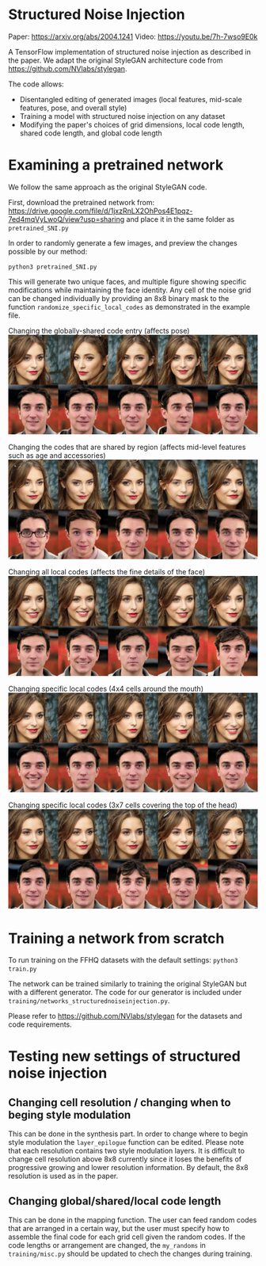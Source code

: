 # Structured Noise Injection
Paper: https://arxiv.org/abs/2004.1241
Video: https://youtu.be/7h-7wso9E0k

A TensorFlow implementation of structured noise injection as described in the paper. We adapt the original StyleGAN architecture code from https://github.com/NVlabs/stylegan. 

The code allows:
-  Disentangled editing of generated images (local features, mid-scale features, pose, and overall style)
-  Training a model with structured noise injection on any dataset
-  Modifying the paper's choices of grid dimensions, local code length, shared code length, and global code length 


# Examining a pretrained network
We follow the same approach as the original StyleGAN code.

First, download the pretrained network from:
https://drive.google.com/file/d/1jxzRnLX2OhPos4E1pqz-7ed4mqVyLwoQ/view?usp=sharing
and place it in the same folder as ```pretrained_SNI.py```

In order to randomly generate a few images, and preview the changes possible by our method:
```
python3 pretrained_SNI.py
```
This will generate two unique faces, and multiple figure showing specific modifications while maintaining the face identity.
Any cell of the noise grid can be changed individually by providing an 8x8 binary mask to the function ``` randomize_specific_local_codes ``` as demonstrated in the example file.

Changing the globally-shared code entry (affects pose)
![GlobalCodeExamples](/example_fakes_global.png)

Changing the codes that are shared by region (affects mid-level features such as age and accessories)
![SharedCodeExamples](/example_fakes_shared.png)

Changing all local codes (affects the fine details of the face)
![localCodeExamples](/example_fakes_alllocal.png)

Changing specific local codes (4x4 cells around the mouth)
![mouthCodeExamples](/example_fakes_mouth.png)

Changing specific local codes (3x7 cells covering the top of the head)
![hairCodeExamples](/example_fakes_hair.png)

# Training a network from scratch
To run training on the FFHQ datasets with the default settings:
``` python3 train.py ```

The network can be trained similarly to training the original StyleGAN but with a different generator. The code for our generator is included under ``` training/networks_structurednoiseinjection.py ```.

Please refer to https://github.com/NVlabs/stylegan for the datasets and code requirements.



# Testing new settings of structured noise injection
## Changing cell resolution / changing when to beging style modulation
This can be done in the synthesis part. 
In order to change where to begin style modulation the ```layer_epilogue``` function can be edited. Please note that each resolution contains two style modulation layers.
It is difficult to change cell resolution above 8x8 currently since it loses the benefits of progressive growing and lower resolution information. By default, the 8x8 resolution is used as in the paper.

## Changing global/shared/local code length
This can be done in the mapping function. The user can feed random codes that are arranged in a certain way, but the user must specify how to assemble the final code for each grid cell given the random codes. If the code lengths or arrangement are changed, the ```my_randoms``` in ```training/misc.py``` should be updated to chech the changes during training.



